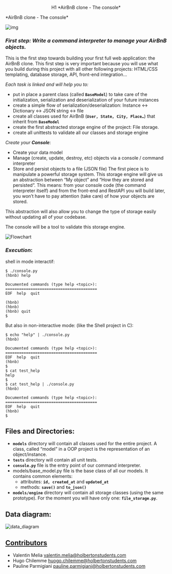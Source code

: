 <p align="center">
H1 *AirBnB clone - The console*
</p> *AirBnB clone - The console*

![img](https://camo.githubusercontent.com/a0c52a69dc410e983b8c63fa4aa57e83cb4157cd/68747470733a2f2f73332e616d617a6f6e6177732e636f6d2f696e7472616e65742d70726f6a656374732d66696c65732f686f6c626572746f6e7363686f6f6c2d6869676865722d6c6576656c5f70726f6772616d6d696e672b2f3236332f4842544e2d68626e622d46696e616c2e706e67)

### ***First step**: Write a command interpreter to manage your AirBnB objects.*

This is the first step towards building your first full web application: the AirBnB clone. This first step is very important because you will use what you build during this project with all other following projects: HTML/CSS templating, database storage, API, front-end integration…

*Each task is linked and will help you to:*

- put in place a parent class (called **`BaseModel`**) to take care of the initialization, serialization and deserialization of your future instances
- create a simple flow of serialization/deserialization: Instance <-> Dictionary <-> JSON string <-> file
- create all classes used for AirBnB (**`User, State, City, Place…`**) that inherit from **`BaseModel`**
- create the first abstracted storage engine of the project: File storage.
- create all unittests to validate all our classes and storage engine

*Create your **Console***:

- Create your data model
- Manage (create, update, destroy, etc) objects via a console / command interpreter
- Store and persist objects to a file (JSON file) The first piece is to manipulate a powerful storage system. This storage engine will give us an abstraction between “My object” and “How they are stored and persisted”. This means: from your console code (the command interpreter itself) and from the front-end and RestAPI you will build later, you won’t have to pay attention (take care) of how your objects are stored.

This abstraction will also allow you to change the type of storage easily without updating all of your codebase.

The console will be a tool to validate this storage engine.

![Flowchart](https://imgur.com/3rCP5Fx.png)

### *Execution*:

shell in mode interactif:

```
$ ./console.py
(hbnb) help

Documented commands (type help <topic>):
========================================
EOF  help  quit

(hbnb) 
(hbnb) 
(hbnb) quit
$
```
But also in non-interactive mode: (like the Shell project in C):

```
$ echo "help" | ./console.py
(hbnb)

Documented commands (type help <topic>):
========================================
EOF  help  quit
(hbnb) 
$
$ cat test_help
help
$
$ cat test_help | ./console.py
(hbnb)

Documented commands (type help <topic>):
========================================
EOF  help  quit
(hbnb) 
$
```

## **Files and Directories**:

- **`models`** directory will contain all classes used for the entire project. A class, called “model” in a OOP project is the representation of an object/instance.
- **`tests`** directory will contain all unit tests.
- **`console.py`** file is the entry point of our command interpreter.
- models/base_model.py file is the base class of all our models. It contains common elements:
   - attributes: **`id, created_at`** and **`updated_at`**
   - methods: **`save()`** and **`to_json()`**
- **`models/engine`** directory will contain all storage classes (using the same prototype). For the moment you will have only one: **`file_storage.py`**.

## **Data diagram**:

![data_diagram](https://i.imgur.com/I7VURNR.jpg)

## [Contributors](AUTHORS)

- Valentin Melia <valentin.melia@holbertonstudents.com>
- Hugo Chilemme <huogo.chilemme@holbertonstudents.com>
- Pauline Parmigiani <pauline.parmigiani@holbertonstudents.com>
